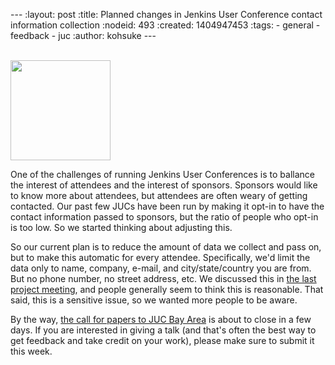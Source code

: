 --- :layout: post :title: Planned changes in Jenkins User Conference contact information collection :nodeid: 493 :created: 1404947453 :tags: - general - feedback - juc :author: kohsuke ---

[  
<img src="http://upload.wikimedia.org/wikipedia/commons/thumb/2/26/Ingsoc_logo_from_1984.svg/330px-Ingsoc_logo_from_1984.svg.png" width="160" height="160" />  
](http://en.wikipedia.org/wiki/Nineteen_Eighty-Four)

One of the challenges of running Jenkins User Conferences is to ballance the interest of attendees and the interest of sponsors. Sponsors would like to know more about attendees, but attendees are often weary of getting contacted. Our past few JUCs have been run by making it opt-in to have the contact information passed to sponsors, but the ratio of people who opt-in is too low. So we started thinking about adjusting this.

So our current plan is to reduce the amount of data we collect and pass on, but to make this automatic for every attendee. Specifically, we'd limit the data only to name, company, e-mail, and city/state/country you are from. But no phone number, no street address, etc. We discussed this in [the last project meeting](http://meetings.jenkins-ci.org/jenkins/2014/jenkins.2014-07-09-18.02.html), and people generally seem to think this is reasonable. That said, this is a sensitive issue, so we wanted more people to be aware.

By the way, [the call for papers to JUC Bay Area](http://www.cloudbees.com/forms/jenkins-user-conference-call-papers.cb) is about to close in a few days. If you are interested in giving a talk (and that's often the best way to get feedback and take credit on your work), please make sure to submit it this week.
